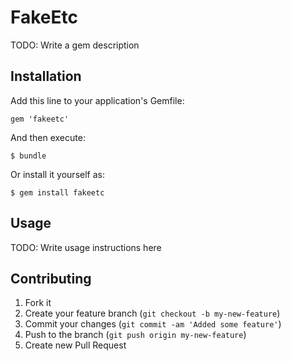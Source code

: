 # FakeEtc

TODO: Write a gem description

## Installation

Add this line to your application's Gemfile:

    gem 'fakeetc'

And then execute:

    $ bundle

Or install it yourself as:

    $ gem install fakeetc

## Usage

TODO: Write usage instructions here

## Contributing

1. Fork it
2. Create your feature branch (`git checkout -b my-new-feature`)
3. Commit your changes (`git commit -am 'Added some feature'`)
4. Push to the branch (`git push origin my-new-feature`)
5. Create new Pull Request
